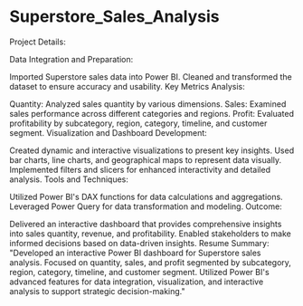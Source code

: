 # Superstore_Sales_Analysis
Project Details:

Data Integration and Preparation:

Imported Superstore sales data into Power BI.
Cleaned and transformed the dataset to ensure accuracy and usability.
Key Metrics Analysis:

Quantity: Analyzed sales quantity by various dimensions.
Sales: Examined sales performance across different categories and regions.
Profit: Evaluated profitability by subcategory, region, category, timeline, and customer segment.
Visualization and Dashboard Development:

Created dynamic and interactive visualizations to present key insights.
Used bar charts, line charts, and geographical maps to represent data visually.
Implemented filters and slicers for enhanced interactivity and detailed analysis.
Tools and Techniques:

Utilized Power BI's DAX functions for data calculations and aggregations.
Leveraged Power Query for data transformation and modeling.
Outcome:

Delivered an interactive dashboard that provides comprehensive insights into sales quantity, revenue, and profitability.
Enabled stakeholders to make informed decisions based on data-driven insights.
Resume Summary:
"Developed an interactive Power BI dashboard for Superstore sales analysis. Focused on quantity, sales, and profit segmented by subcategory, region, category, timeline, and customer segment. Utilized Power BI's advanced features for data integration, visualization, and interactive analysis to support strategic decision-making."
